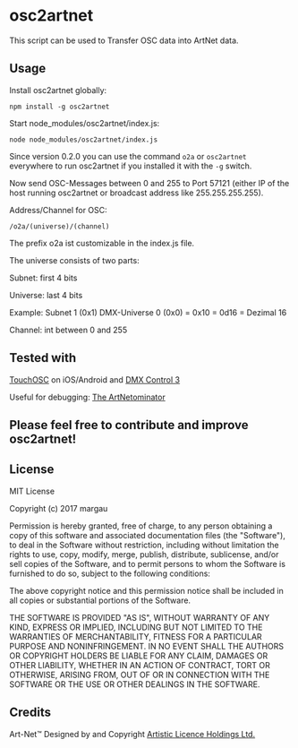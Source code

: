 # osc2artnet
This script can be used to Transfer OSC data into ArtNet data.

## Usage

Install osc2artnet globally:

```npm install -g osc2artnet```

Start node_modules/osc2artnet/index.js:

```node node_modules/osc2artnet/index.js```

Since version 0.2.0 you can use the command ```o2a``` or ```osc2artnet``` everywhere to run osc2artnet if you installed it with the ```-g``` switch.

Now send OSC-Messages between 0 and 255 to Port 57121 (either IP of the host running osc2artnet or broadcast address like 255.255.255.255).


Address/Channel for OSC:

```/o2a/(universe)/(channel)```


The prefix o2a ist customizable in the index.js file.

The universe consists of two parts:

Subnet: first 4 bits

Universe: last 4 bits

Example: Subnet 1 (0x1) DMX-Universe 0 (0x0) = 0x10 = 0d16 = Dezimal 16

Channel: int between 0 and 255

## Tested with
[TouchOSC](https://hexler.net/software/touchosc) on iOS/Android and [DMX Control 3](http://www.dmxcontrol.de/dmxcontrol3/funktionen.html)

Useful for debugging: [The ArtNetominator](http://www.lightjams.com/artnetominator/)


## Please feel free to contribute and improve osc2artnet!

## License

MIT License

Copyright (c) 2017 margau

Permission is hereby granted, free of charge, to any person obtaining a copy
of this software and associated documentation files (the "Software"), to deal
in the Software without restriction, including without limitation the rights
to use, copy, modify, merge, publish, distribute, sublicense, and/or sell
copies of the Software, and to permit persons to whom the Software is
furnished to do so, subject to the following conditions:

The above copyright notice and this permission notice shall be included in all
copies or substantial portions of the Software.

THE SOFTWARE IS PROVIDED "AS IS", WITHOUT WARRANTY OF ANY KIND, EXPRESS OR
IMPLIED, INCLUDING BUT NOT LIMITED TO THE WARRANTIES OF MERCHANTABILITY,
FITNESS FOR A PARTICULAR PURPOSE AND NONINFRINGEMENT. IN NO EVENT SHALL THE
AUTHORS OR COPYRIGHT HOLDERS BE LIABLE FOR ANY CLAIM, DAMAGES OR OTHER
LIABILITY, WHETHER IN AN ACTION OF CONTRACT, TORT OR OTHERWISE, ARISING FROM,
OUT OF OR IN CONNECTION WITH THE SOFTWARE OR THE USE OR OTHER DEALINGS IN THE
SOFTWARE.

## Credits

Art-Net™ Designed by and Copyright [Artistic Licence Holdings Ltd.](http://www.artisticlicence.com/)
